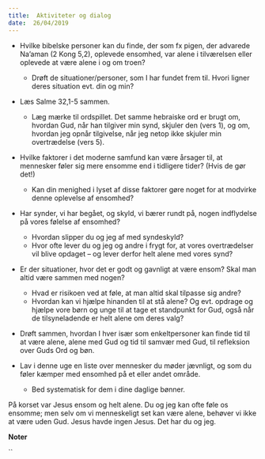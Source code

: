 ```yaml
---
title:  Aktiviteter og dialog
date:  26/04/2019
---
```


* 	Hvilke bibelske personer kan du finde, der som fx pigen, der advarede Na’aman (2 Kong 5,2), oplevede ensomhed, var alene i tilværelsen eller oplevede at være alene i og om troen?
	* 	Drøft de situationer/personer, som I har fundet frem til. Hvori ligner deres situation evt. din og min?

* 	Læs Salme 32,1-5 sammen.
	* 	Læg mærke til ordspillet. Det samme hebraiske ord er brugt om, hvordan Gud, når han tilgiver min synd, skjuler den (vers 1), og om, hvordan jeg opnår tilgivelse, når jeg netop ikke skjuler min overtrædelse (vers 5).

* 	Hvilke faktorer i det moderne samfund kan være årsager til, at mennesker føler sig mere ensomme end i tidligere tider? (Hvis de gør det!)
	* 	Kan din menighed i lyset af disse faktorer gøre noget for at modvirke denne oplevelse af ensomhed?

* 	Har synder, vi har begået, og skyld, vi bærer rundt på, nogen indflydelse på vores følelse af ensomhed?
	* 	Hvordan slipper du og jeg af med syndeskyld?
	* 	Hvor ofte lever du og jeg og andre i frygt for, at vores overtrædelser vil blive opdaget – og lever derfor helt alene med vores synd?

* 	Er der situationer, hvor det er godt og gavnligt at være ensom? Skal man altid være sammen med nogen?
	* 	Hvad er risikoen ved at føle, at man altid skal tilpasse sig andre?
	* 	Hvordan kan vi hjælpe hinanden til at stå alene? Og evt. opdrage og hjælpe vore børn og unge til at tage et standpunkt for Gud, også når de tilsyneladende er helt alene om deres valg?

* 	Drøft sammen, hvordan I hver især som enkeltpersoner kan finde tid til at være alene, alene med Gud og tid til samvær med Gud, til refleksion over Guds Ord og bøn.

* 	Lav i denne uge en liste over mennesker du møder jævnligt, og som du føler kæmper med ensomhed på et eller andet område.
	* 	Bed systematisk for dem i dine daglige bønner.

På korset var Jesus ensom og helt alene. Du og jeg kan ofte føle os ensomme; men selv om vi menneskeligt set kan være alene, behøver vi ikke at være uden Gud. Jesus havde ingen Jesus. Det har du og jeg.

**Noter**

``
